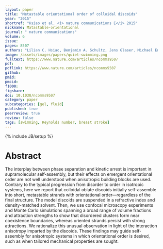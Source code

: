 ```yaml
---
layout: paper
title: "Metastable orientational order of colloidal discoids"
year: "2015"
shortref: "Hsiao et al. <i> nature communications E</i> 2015"
nickname: Matastable-orientational
journal: " nature communications"
volume: 6
issue: 
pages: 8507
authors: "Lilian C. Hsiao, Benjamin A. Schultz, Jens Glaser, Michael Engel, Megan E. Szakasits, Sharon C. Glotzer & Michael J. Solomon"
image: /assets/images/papers/quiet-swimming.png
fulltext: https://www.nature.com/articles/ncomms9507
pdf: 
pdflink: https://www.nature.com/articles/ncomms9507
github: 
pmid: 
pmcid: 
f1000: 
figshare: 
doi: 10.1038/ncomms9507
category: paper
subcategories: [gel, fluid]
published: true
peerreview: true
review: false
tags: [swimming, Reynolds number, breast stroke]
---
```

{% include JB/setup %}

# Abstract 

The interplay between phase separation and kinetic arrest is important in supramolecular self-assembly, but their effects on emergent orientational order are not well understood when anisotropic building blocks are used. Contrary to the typical progression from disorder to order in isotropic systems, here we report that colloidal oblate discoids initially self-assemble into short, metastable strands with orientational order—regardless of the final structure. The model discoids are suspended in a refractive index and density-matched solvent. Then, we use confocal microscopy experiments and Monte Carlo simulations spanning a broad range of volume fractions and attraction strengths to show that disordered clusters form near coexistence boundaries, whereas oriented strands persist with strong attractions. We rationalize this unusual observation in light of the interaction anisotropy imparted by the discoids. These findings may guide self-assembly for anisotropic systems in which orientational order is desired, such as when tailored mechanical properties are sought.